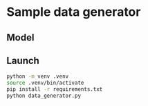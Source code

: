 # Sample data generator
## Model
## Launch
```bash
python -m venv .venv
source .venv/bin/activate
pip install -r requirements.txt
python data_generator.py
```